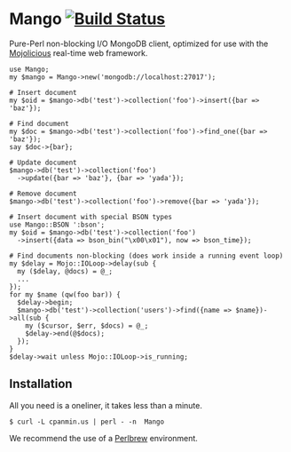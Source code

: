 
# Mango [![Build Status](https://secure.travis-ci.org/kraih/mango.png)](http://travis-ci.org/kraih/mango)

  Pure-Perl non-blocking I/O MongoDB client, optimized for use with the
  [Mojolicious](http://mojolicio.us) real-time web framework.

    use Mango;
    my $mango = Mango->new('mongodb://localhost:27017');

    # Insert document
    my $oid = $mango->db('test')->collection('foo')->insert({bar => 'baz'});

    # Find document
    my $doc = $mango->db('test')->collection('foo')->find_one({bar => 'baz'});
    say $doc->{bar};

    # Update document
    $mango->db('test')->collection('foo')
      ->update({bar => 'baz'}, {bar => 'yada'});

    # Remove document
    $mango->db('test')->collection('foo')->remove({bar => 'yada'});

    # Insert document with special BSON types
    use Mango::BSON ':bson';
    my $oid = $mango->db('test')->collection('foo')
      ->insert({data => bson_bin("\x00\x01"), now => bson_time});

    # Find documents non-blocking (does work inside a running event loop)
    my $delay = Mojo::IOLoop->delay(sub {
      my ($delay, @docs) = @_;
      ...
    });
    for my $name (qw(foo bar)) {
      $delay->begin;
      $mango->db('test')->collection('users')->find({name => $name})->all(sub {
        my ($cursor, $err, $docs) = @_;
        $delay->end(@$docs);
      });
    }
    $delay->wait unless Mojo::IOLoop->is_running;

## Installation

  All you need is a oneliner, it takes less than a minute.

    $ curl -L cpanmin.us | perl - -n  Mango

  We recommend the use of a [Perlbrew](http://perlbrew.pl) environment.
